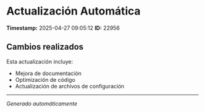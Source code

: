 # Actualización Automática

**Timestamp:** 2025-04-27 09:05:12
**ID:** 22956

## Cambios realizados

Esta actualización incluye:
- Mejora de documentación
- Optimización de código
- Actualización de archivos de configuración

---
*Generado automáticamente*
